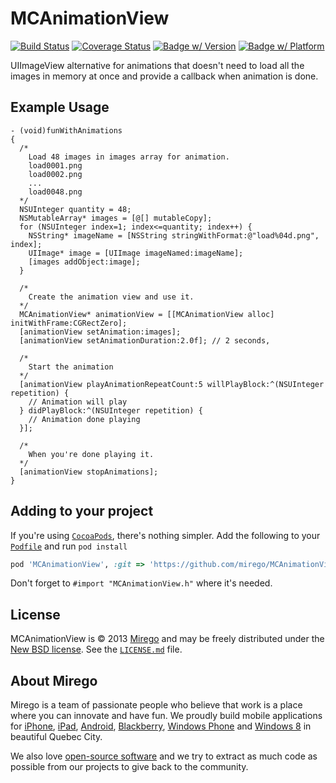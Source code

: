 # MCAnimationView
[![Build Status](https://travis-ci.org/mirego/MCAnimationView.png?branch=master)](https://travis-ci.org/mirego/MCAnimationView)
[![Coverage Status](https://coveralls.io/repos/mirego/MCAnimationView/badge.png?branch=master)](https://coveralls.io/r/mirego/MCAnimationView?branch=master)
[![Badge w/ Version](https://cocoapod-badges.herokuapp.com/v/MCAnimationView/badge.png)](https://cocoadocs.org/docsets/MCAnimationView)
[![Badge w/ Platform](https://cocoapod-badges.herokuapp.com/p/MCAnimationView/badge.png)](https://cocoadocs.org/docsets/MCAnimationView)

UIImageView alternative for animations that doesn't need to load all the images in memory at once and provide a callback when animation is done.

## Example Usage

```objc
- (void)funWithAnimations
{
  /*
    Load 48 images in images array for animation.
    load0001.png
    load0002.png
    ...
    load0048.png
  */
  NSUInteger quantity = 48;
  NSMutableArray* images = [@[] mutableCopy];
  for (NSUInteger index=1; index<=quantity; index++) {
    NSString* imageName = [NSString stringWithFormat:@"load%04d.png", index];
    UIImage* image = [UIImage imageNamed:imageName];
    [images addObject:image];
  }

  /*
    Create the animation view and use it.
  */
  MCAnimationView* animationView = [[MCAnimationView alloc] initWithFrame:CGRectZero];
  [animationView setAnimation:images];
  [animationView setAnimationDuration:2.0f]; // 2 seconds,

  /*
    Start the animation
  */
  [animationView playAnimationRepeatCount:5 willPlayBlock:^(NSUInteger repetition) {
    // Animation will play
  } didPlayBlock:^(NSUInteger repetition) {
    // Animation done playing
  }];

  /*
    When you're done playing it.
  */
  [animationView stopAnimations];
}
```

## Adding to your project

If you're using [`CocoaPods`](http://cocoapods.org/), there's nothing simpler.
Add the following to your [`Podfile`](http://docs.cocoapods.org/podfile.html)
and run `pod install`

```ruby
pod 'MCAnimationView', :git => 'https://github.com/mirego/MCAnimationView.git'
```

Don't forget to `#import "MCAnimationView.h"` where it's needed.

## License

MCAnimationView is © 2013 [Mirego](http://www.mirego.com) and may be freely
distributed under the [New BSD license](http://opensource.org/licenses/BSD-3-Clause).
See the [`LICENSE.md`](https://github.com/mirego/MCAnimationView/blob/master/LICENSE.md) file.

## About Mirego

Mirego is a team of passionate people who believe that work is a place where you can innovate and have fun. We proudly build mobile applications for [iPhone](http://mirego.com/en/iphone-app-development/ "iPhone application development"), [iPad](http://mirego.com/en/ipad-app-development/ "iPad application development"), [Android](http://mirego.com/en/android-app-development/ "Android application development"), [Blackberry](http://mirego.com/en/blackberry-app-development/ "Blackberry application development"), [Windows Phone](http://mirego.com/en/windows-phone-app-development/ "Windows Phone application development") and [Windows 8](http://mirego.com/en/windows-8-app-development/ "Windows 8 application development") in beautiful Quebec City.

We also love [open-source software](http://open.mirego.com/) and we try to extract as much code as possible from our projects to give back to the community.
